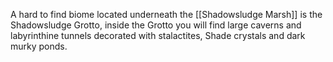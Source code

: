 A hard to find biome located underneath the [[Shadowsludge Marsh]] is the Shadowsludge Grotto, inside the Grotto you will find large caverns and labyrinthine tunnels decorated with stalactites, Shade crystals and dark murky ponds.